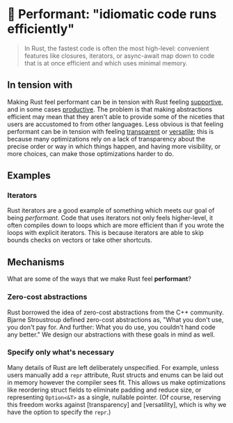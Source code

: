 # 🏇 Performant: "idiomatic code runs efficiently"

> In Rust, the fastest code is often the most high-level: convenient features like closures, iterators, or async-await map down to code that is at once efficient and which uses minimal memory.

## In tension with

Making Rust feel performant can be in tension with Rust feeling [supportive], and in some cases [productive]. The problem is that making abstractions efficient may mean that they aren't able to provide some of the niceties that users are accustomed to from other languages. Less obvious is that feeling performant can be in tension with feeling [transparent] or [versatile]; this is because many optimizations rely on a lack of transparency about the precise order or way in which things happen, and having more visibility, or more choices, can make those optimizations harder to do.

[supportive]: ./supportive.md
[productive]: ./productive.md
[versatile]: ./versatile.md
[transparent]: ./transparent.md

## Examples

### Iterators

Rust iterators are a good example of something which meets our goal of being *performant*. Code that uses iterators not only feels higher-level, it often compiles down to loops which are more efficient than if you wrote the loops with explicit iterators. This is because iterators are able to skip bounds checks on vectors or take other shortcuts.

## Mechanisms

What are some of the ways that we make Rust feel **performant**?

### Zero-cost abstractions

Rust borrowed the idea of zero-cost abstractions from the C++ community. Bjarne Stroustroup defined zero-cost abstractions as, "What you don't use, you don't pay for. And further: What you do use, you couldn't hand code any better." We design our abstractions with these goals in mind as well.

### Specify only what's necessary

Many details of Rust are left deliberately unspecified. For example, unless users manually add a `repr` attribute, Rust structs and enums can be laid out in memory however the compiler sees fit. This allows us make optimizations like reordering struct fields to eliminate padding and reduce size, or representing `Option<&T>` as a single, nullable pointer. (Of course, reserving this freedom works against [transparency] and [versatility], which is why we have the option to specify the `repr`.)
